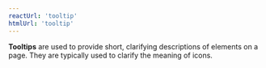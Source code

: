 ```yaml
---
reactUrl: 'tooltip'
htmlUrl: 'tooltip'
---
```

**Tooltips** are used to provide short, clarifying descriptions of elements on a page. They are typically used to clarify the meaning of icons.
